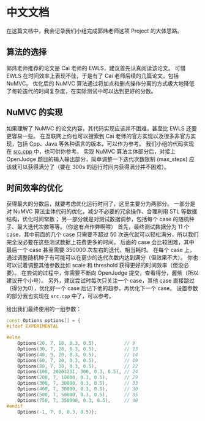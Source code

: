 # 中文文档

在这篇文档中，我会记录我们小组完成郭炜老师这项 Project 的大体思路。


## 算法的选择

郭炜老师推荐的论文是 Cai 老师的 EWLS，建议首先认真阅读该论文。
可惜 EWLS 在时间效率上表现不佳，于是有了 Cai 老师后续的几篇论文，包括 NuMVC。
优化后的 NuMVC 算法通过将加点和删点操作分离的方式极大地降低了每轮迭代的时间复杂度，在实际测试中可以达到更好的分数。


## NuMVC 的实现

如果理解了 NuMVC 的论文内容，其代码实现应该并不困难，甚至比 EWLS 还要更容易一些。
在互联网上你也可以搜索到 Cai 老师的官方实现以及很多非官方实现，包括 Cpp、Java 等各种语言的版本，可以作为参考。
我们小组的代码实现在 [src.cpp](src.cpp) 中，也可供你参考。
实现 NuMVC 算法主体部分后，对接上 OpenJudge 题目的输入输出部分，简单调整一下迭代次数限制 (max_steps) 应该就可以获得满分了（要在 300s 的运行时间内获得满分并不困难）。


## 时间效率的优化

获得最大的分数后，就要考虑优化运行时间了，这里主要分为两部分。
一部分是对 NuMVC 算法主体代码的优化，减少不必要的冗余操作、合理利用 STL 等数据结构，优化时间常数；
另一部分就是对测试数据调参，包括每个 case 的随机种子、最大迭代次数等等。（你这有点作弊啊喂）
首先，最终测试数据分为 11 个 case，其中前面的几个 case 只需要不超过 50 次迭代就可以轻松满分，所以我们完全没必要在这些测试数据上花费更多的时间。
后面的 case 会比较困难，其中最后一个 case 甚至需要 350000 次左右的迭代，相当耗时。
在每个 case 上，通过调整随机种子有可能可以在更少的迭代次数内达到满分（但效果不大）。
你也可以试着调整其他参数比如 scale 和 threshold 获得更好的时间效率（但没必要）。
在尝试的过程中，你需要不断向 OpenJudge 提交，查看得分，酱紫（所以建议开个小号）。
另外，建议尝试时每次只关注一个 case，其他 case 直接跳过（得分为0），优化好一个 case 后记下他的超参，再优化下一个 case。
设置参数的部分我也实现在 `src.cpp` 中了，可以参考。

给出我们最终使用的一组参数：

```cpp
const Options options[] = {
#ifdef EXPERIMENTAL

#else
    Options(20, 7, 10, 0.3, 0.5),          // 9
    Options(30, 7, 20, 0.3, 0.5),          // 13
    Options(40, 9, 20, 0.3, 0.5),          // 14
    Options(60, 7, 20, 0.3, 0.5),          // 19
    Options(80, 7, 30, 0.3, 0.5),          // 22
    Options(100, 20201231, 300, 0.3, 0.5), // 24
    Options(200, 7, 10000, 0.3, 0.5),      // 29
    Options(300, 7, 30000, 0.3, 0.5),      // 33
    Options(400, 7, 30000, 0.3, 0.5),      // 30
    Options(500, 7, 50000, 0.3, 0.5),      // 35
    Options(750, 7, 350000, 0.3, 0.5),     // 40
#endif
    Options(-1, 7, 0, 0.3, 0.5)};
```


